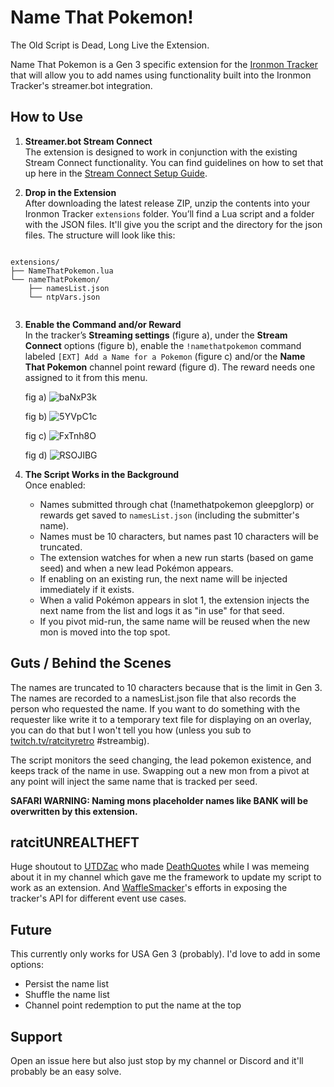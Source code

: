 ﻿
# Name That Pokemon!

The Old Script is Dead, Long Live the Extension.

Name That Pokemon is a Gen 3 specific extension for the [Ironmon Tracker](https://github.com/besteon/Ironmon-Tracker) that will allow you to add names using functionality built into the Ironmon Tracker's streamer.bot integration.

## How to Use

1. **Streamer.bot Stream Connect**  
   The extension is designed to work in conjunction with the existing Stream Connect functionality. You can find guidelines on how to set that up here in the [Stream Connect Setup Guide](https://github.com/besteon/Ironmon-Tracker/wiki/Stream-Connect-Guide).

2. **Drop in the Extension**  
   After downloading the latest release ZIP, unzip the contents into your Ironmon Tracker `extensions` folder. You’ll find a Lua script and a folder with the JSON files. It'll give you the script and the directory for the json files. The structure will look like this:

<pre lang="markdown"><code> 
extensions/
├── NameThatPokemon.lua
└── nameThatPokemon/
    ├── namesList.json
    └── ntpVars.json
 </code></pre>

3. **Enable the Command and/or Reward**  
   In the tracker’s **Streaming settings** (figure a), under the **Stream Connect** options (figure b), enable the `!namethatpokemon` command labeled `[EXT] Add a Name for a Pokemon` (figure c) and/or the **Name That Pokemon** channel point reward (figure d). The reward needs one assigned to it from this menu.

     fig a) ![baNxP3k](https://github.com/user-attachments/assets/8cee68fd-a424-4a5a-b1d3-9e33a3510194)

     fig b) ![5YVpC1c](https://github.com/user-attachments/assets/2af91438-1204-44d4-af9c-b35d712cac7a) 
 
     fig c) ![FxTnh8O](https://github.com/user-attachments/assets/eba9de45-31eb-4b5a-9c4c-1338dedf7824)

     fig d) ![RSOJIBG](https://github.com/user-attachments/assets/973346b7-20ba-4e8d-bb2a-40bbcbcee37f)


4. **The Script Works in the Background**  
   Once enabled:
   - Names submitted through chat (!namethatpokemon gleepglorp) or rewards get saved to `namesList.json` (including the submitter's name).
   - Names must be 10 characters, but names past 10 characters will be truncated.
   - The extension watches for when a new run starts (based on game seed) and when a new lead Pokémon appears.
   - If enabling on an existing run, the next name will be injected immediately if it exists.
   - When a valid Pokémon appears in slot 1, the extension injects the next name from the list and logs it as "in use" for that seed.
   - If you pivot mid-run, the same name will be reused when the new mon is moved into the top spot. 

## Guts / Behind the Scenes

The names are truncated to 10 characters because that is the limit in Gen 3. The names are recorded to a namesList.json file that also records the person who requested the name. If you want to do something with the requester like write it to a temporary text file for displaying on an overlay, you can do that but I won't tell you how (unless you sub to [twitch.tv/ratcityretro](twitch.tv/ratcityretro) #streambig).

  

The script monitors the seed changing, the lead pokemon existence, and keeps track of the name in use. Swapping out a new mon from a pivot at any point will inject the same name that is tracked per seed.

  

**SAFARI WARNING: Naming mons placeholder names like BANK will be overwritten by this extension.**

  

## ratcitUNREALTHEFT

Huge shoutout to [UTDZac](https://www.twitch.tv/UTDZac) who made [DeathQuotes](https://github.com/UTDZac/DeathQuotes-IronmonExtension/releases/latest) while I was memeing about it in my channel which gave me the framework to update my script to work as an extension. And [WaffleSmacker](https://www.twitch.tv/WaffleSmacker)'s efforts in exposing the tracker's API for different event use cases. 

  

## Future
This currently only works for USA Gen 3 (probably). I'd love to add in some options:

- Persist the name list
- Shuffle the name list
- Channel point redemption to put the name at the top

## Support
Open an issue here but also just stop by my channel or Discord and it'll probably be an easy solve. 
